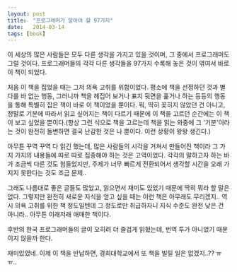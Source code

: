 ```yaml
---
layout: post
title:  "프로그래머가 알아야 할 97가지"
date:   2014-03-14
tags: [book]
---
```


이 세상의 많은 사람들은 모두 다른 생각을 가지고 있을 것이며, 그 중에서 프로그래머도 그럴 것이다. 프로그래머들의 각각 다른 생각들을 97가지 수록해 놓은 것이 엮여서 바로 이 책이 되었다. 

  처음 이 책을 집었을 때는 그저 의욕 고취를 위함이었다. 평소에 책을 선정하던 것과 별다를 바 없는 행동, 그러니까 책을 헤집어 보거나 표지 뒷면을 훑거나 하는 등등의 행동을 통해 특별히 집은 책이 바로 이 책이었을 뿐이다. 뭐, 딱히 꽂히지 않았던 건 아니고, 정말로 기분에 따라서 읽고 싶어지는 책이 다르기 때문에 이 책을 고르던 순간에는 이 책이 보고 싶었을 뿐이다.(항상 그런 식으로 책을 고르는데 책을 읽는 와중에 그 '기분'이라는 것이 완전히 돌변하면 결국 난감한 것은 나 뿐이다. 이런 상황이 왕왕 생긴다.) 

  아무튼 꾸역 꾸역 다 읽긴 했는데, 많은 사람들의 시각을 거쳐서 만들어진 책이라 그 가지 가지의 내용들에 따로 따로 집중해야 하는 것은 고역이었다. 각각의 말하고자 하는 바가 조금씩 다른 것도 힘들었지만, 주제가 너무 빠르게 전환되어서 생각할 시간을 오래 가지지 못한다는 것도 조금 문제.. 

  그래도 나름대로 좋은 글들도 많았고, 읽으면서 재미도 있었기 때문에 딱히 뭐라 할 말은 없다. 그렇지만 완전히 새로운 지식을 얻고 싶을 때는 이런 책은 아무래도 무리겠지.. 역시 의욕 고취를 위한 책 정도일텐데 그 정도로만 취급하자니 지식 수준도 완전 낮은 건 아니라.. 아무튼 이래저래 애매한 책이다. 

  후반의 한국 프로그래머들의 글이 오히려 더 즐겁게 읽혔는데, 번역 투가 아니었기 때문이지 않을까 한다. 

  재미있었네. 이제 이 책을 반납하면, 경희대학교에서 또 책을 빌릴 일은 없겠지..?? ㅠㅠ..